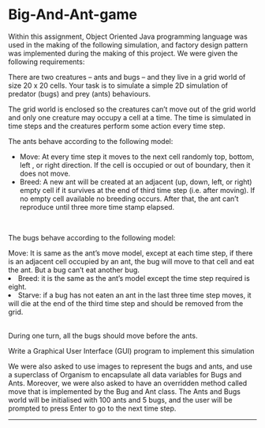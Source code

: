 # Big-And-Ant-game

<p>Within this assignment, Object Oriented Java programming language was used in the making of the following simulation, and factory design pattern was implemented during the making of this project. We were given the following requirements:<br>

There are two creatures – ants and bugs – and they live in a grid world of size 20 x 20 cells. Your task is to simulate a simple 2D simulation of predator (bugs) and prey (ants) behaviours. <br>
	
The grid world is enclosed so the creatures can’t move out of the grid world and only one creature may occupy a cell at a time. The time is simulated in time steps and the creatures perform some action every time step. <br>

The ants behave according to the following model: 
	<ul>
<li>Move: At every time step it moves to the next cell randomly top, bottom, left , or right direction. If the cell is occupied or out of boundary, then it does not move. </li>
<li>Breed: A new ant will be created at an adjacent (up, down, left, or right) empty cell if it survives at the end of third time step (i.e. after moving). If no empty cell available no breeding occurs. After that, the ant can’t reproduce until three more time stamp elapsed. </li>
</ul> <br>

The bugs behave according to the following model: 
</ul>
Move: It is same as the ant’s move model, except at each time step, if there is an adjacent cell occupied by an ant, the bug will move to that cell and eat the ant. But a bug can’t eat another bug. 
<li>Breed: it is the same as the ant’s model except the time step required is eight. </li>
<li>Starve: if a bug has not eaten an ant in the last three time step moves, it will die at the end of the third time step and should be removed from the grid. </li>
</ul> <br>

During one turn, all the bugs should move before the ants. 

Write a Graphical User Interface (GUI) program to implement this simulation <br>

We were also asked to use images to represent the bugs and ants, and use a superclass of Organism to encapsulate all data variables for Bugs and Ants.
Moreover, we were also asked to have an overridden method called move that is implemented by the Bug and Ant class.
The Ants and Bugs world will be initialised with 100 ants and 5 bugs, and the user will be prompted to press Enter to go to the next time step.
	</p>
<hr>



